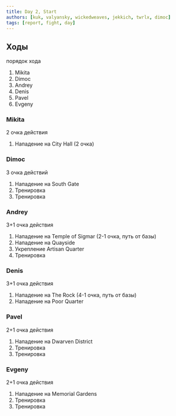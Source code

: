 ```yaml
---
title: Day 2, Start
authors: [kuk, valyansky, wickedweaves, jekkich, twrlx, dimoc]
tags: [report, fight, day]
---
```


## Ходы

порядок хода

1. Mikita
1. Dimoc
2. Andrey
3. Denis
4. Pavel
5. Evgeny

### Mikita

2 очка действия

1. Нападение на City Hall (2 очка)

### Dimoc

3 очка действий

1. Нападение на South Gate
2. Тренировка
3. Тренировка

### Andrey

3+1 очка действия

1. Нападение на Temple of Sigmar (2-1 очка, путь от базы)
2. Нападение на Quayside
3. Укрепление Artisan Quarter
4. Тренировка

### Denis

3+1 очка действия

1. Нападение на The Rock (4-1 очка, путь от базы)
2. Нападение на Poor Quarter

### Pavel

2+1 очка действия

1. Нападение на Dwarven District
2. Тренировка
3. Тренировка

### Evgeny

2+1 очка действия

1. Нападение на Memorial Gardens
2. Тренировка
3. Тренировка